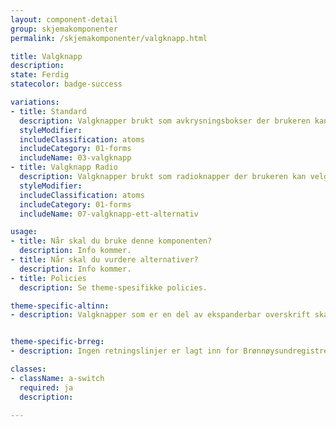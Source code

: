 ```yaml
---
layout: component-detail
group: skjemakomponenter
permalink: /skjemakomponenter/valgknapp.html

title: Valgknapp
description:
state: Ferdig
statecolor: badge-success

variations:
- title: Standard
  description: Valgknapper brukt som avkrysningsbokser der brukeren kan velge flere alternativer.
  styleModifier:
  includeClassification: atoms
  includeCategory: 01-forms
  includeName: 03-valgknapp
- title: Valgknapp Radio
  description: Valgknapper brukt som radioknapper der brukeren kan velge ett alternativ.
  styleModifier:
  includeClassification: atoms
  includeCategory: 01-forms
  includeName: 07-valgknapp-ett-alternativ

usage:
- title: Når skal du bruke denne komponenten?
  description: Info kommer.
- title: Når skal du vurdere alternativer?
  description: Info kommer.
- title: Policies
  description: Se theme-spesifikke policies.

theme-specific-altinn:
- description: Valgknapper som er en del av ekspanderbar overskrift skal midtstilles på stor-skjerm, og venstre-alignes på skjermer mindre enn 768px ($MD).


theme-specific-brreg:
- description: Ingen retningslinjer er lagt inn for Brønnøysundregistrene enda.

classes:
- className: a-switch
  required: ja
  description:

---
```

